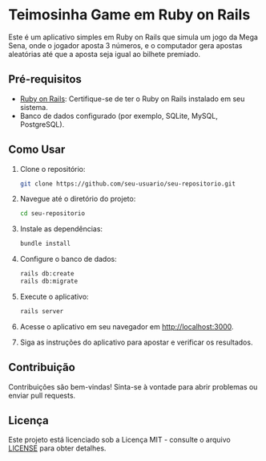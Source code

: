 # Teimosinha Game em Ruby on Rails

Este é um aplicativo simples em Ruby on Rails que simula um jogo da Mega Sena, onde o jogador aposta 3 números, e o computador gera apostas aleatórias até que a aposta seja igual ao bilhete premiado.

## Pré-requisitos

- [Ruby on Rails](https://rubyonrails.org/): Certifique-se de ter o Ruby on Rails instalado em seu sistema.
- Banco de dados configurado (por exemplo, SQLite, MySQL, PostgreSQL).

## Como Usar

1. Clone o repositório:

    ```bash
    git clone https://github.com/seu-usuario/seu-repositorio.git
    ```

2. Navegue até o diretório do projeto:

    ```bash
    cd seu-repositorio
    ```

3. Instale as dependências:

    ```bash
    bundle install
    ```

4. Configure o banco de dados:

    ```bash
    rails db:create
    rails db:migrate
    ```

5. Execute o aplicativo:

    ```bash
    rails server
    ```

6. Acesse o aplicativo em seu navegador em [http://localhost:3000](http://localhost:3000).

7. Siga as instruções do aplicativo para apostar e verificar os resultados.


## Contribuição

Contribuições são bem-vindas! Sinta-se à vontade para abrir problemas ou enviar pull requests.

## Licença

Este projeto está licenciado sob a Licença MIT - consulte o arquivo [LICENSE](LICENSE) para obter detalhes.
